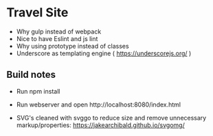 # Travel Site

- Why gulp instead of webpack
- Nice to have Eslint and js lint
- Why using prototype instead of classes
- Underscore as templating engine ( https://underscorejs.org/ )

## Build notes
- Run npm install
- Run webserver and open http://localhost:8080/index.html


- SVG's cleaned with svggo to reduce size and remove unnecessary markup/properties: https://jakearchibald.github.io/svgomg/
